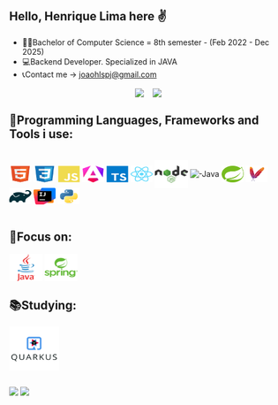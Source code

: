 ## Hello, Henrique Lima here ✌
  - 🐱‍👤Bachelor of Computer Science = 8th semester - (Feb 2022 - Dec 2025)
  - 💻Backend Developer. Specialized in JAVA 
  - 📞Contact me -> joaohlspj@gmail.com 


<div align="center" style="display: flex; justify-content: center; gap: 16px;">
  <a href="https://github.com/cyclews/github-readme-stats">
    <img height=200 align="center" src="https://github-readme-stats.vercel.app/api?username=cyclews&theme=dark&show_icons=true" />
  </a>
  <a href="https://github.com/cyclews/convoychat">
    <img height=200 align="center" src="https://github-readme-stats.vercel.app/api/top-langs?username=cyclews&layout=compact&langs_count=8&card_width=320&theme=dark" />
  </a>
</div>

## 🔨Programming Languages, Frameworks and Tools i use:

<div style="display: inline_block"><br>
  <img align="center" alt="-HTML" height="30" width="40" src="https://raw.githubusercontent.com/devicons/devicon/master/icons/html5/html5-original.svg">
  <img align="center" alt="-CSS" height="30" width="40" src="https://raw.githubusercontent.com/devicons/devicon/master/icons/css3/css3-original.svg">
  <img align="center" alt="-Js" height="30" width="40" src="https://raw.githubusercontent.com/devicons/devicon/master/icons/javascript/javascript-plain.svg">
  <img align="center" alt="-Angular" height="30" width="40" src="https://raw.githubusercontent.com/devicons/devicon/master/icons/angular/angular-original.svg">
  <img align="center" alt="-Ts" height="30" width="40" src="https://raw.githubusercontent.com/devicons/devicon/master/icons/typescript/typescript-original.svg">
  <img align="center" alt="-React" height="30" width="40" src="https://raw.githubusercontent.com/devicons/devicon/refs/heads/master/icons/reactnative/reactnative-original.svg">
  <img align="center" alt="-NodeJS" height="50" width="60" src="https://raw.githubusercontent.com/devicons/devicon/refs/heads/master/icons/nodejs/nodejs-original-wordmark.svg">

  <img align="center" alt="-Java" height="30" width="40" src="https://cdn.jsdelivr.net/gh/devicons/devicon/icons/java/java-original.svg">
  <img align="center" alt="-Springboot" height="30" width="40" src="https://raw.githubusercontent.com/devicons/devicon/refs/heads/master/icons/spring/spring-original.svg">
  <!-- <img align="center" alt="-Maven" height="30" width="40" src="https://raw.githubusercontent.com/devicons/devicon/refs/heads/master/icons/maven/maven-original-wordmark.svg"> -->
  <img align="center" alt="-Maven" height="30" width="40" src="https://raw.githubusercontent.com/devicons/devicon/refs/heads/master/icons/maven/maven-original.svg">
  <img align="center" alt="-Gradle" height="30" width="40" src="https://raw.githubusercontent.com/devicons/devicon/refs/heads/master/icons/gradle/gradle-original.svg">
  <img align="center" alt="-IntellijIDEA" height="30" width="40" src="https://raw.githubusercontent.com/devicons/devicon/refs/heads/master/icons/intellij/intellij-original.svg">
<!--   <img align="center" alt="-Quarkus" height="30" width="40" src="https://raw.githubusercontent.com/devicons/devicon/refs/heads/master/icons/spring/spring-original.svg"> -->

  <img align="center" alt="-Python" height="30" width="40" src="https://raw.githubusercontent.com/devicons/devicon/master/icons/python/python-original.svg">
</div style="display: inline_block"><br>

## 🌠Focus on: 
<div>
<img align="center" alt="-Java" height="50" width="60" src="https://raw.githubusercontent.com/devicons/devicon/refs/heads/master/icons/java/java-original-wordmark.svg">
  <img align="center" alt="-Springboot" height="50" width="60" src="https://raw.githubusercontent.com/devicons/devicon/refs/heads/master/icons/spring/spring-original-wordmark.svg">
</div>

## 📚Studying:
<img align="center" alt="-Quarkus" height="80" width="90" src="https://raw.githubusercontent.com/devicons/devicon/refs/heads/master/icons/quarkus/quarkus-original-wordmark.svg">

##

<!--[![CycleWs's github activity graph](https://github-readme-activity-graph.vercel.app/graph?username=cyclews&theme=github-compact)](https://github.com/cyclews/github-readme-activity-graph) -->

<div> 
  <a href = "mailto:joaohlspj@gmail.com"><img src="https://img.shields.io/badge/Gmail-D14836?style=for-the-badge&logo=gmail&logoColor=white" target="_blank"></a>
  <a href="https://www.linkedin.com/in/joão-henrique-lima-santiago-pereira-082b4424a/" target="_blank"><img src="https://img.shields.io/badge/LinkedIn-0077B5?style=for-the-badge&logo=linkedin&logoColor=white" target="_blank"></a>
